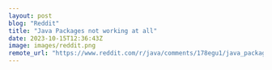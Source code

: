 ```yaml
---
layout: post
blog: "Reddit"
title: "Java Packages not working at all"
date: 2023-10-15T12:36:43Z
image: images/reddit.png
remote_url: "https://www.reddit.com/r/java/comments/178egu1/java_packages_not_working_at_all/"
---
```

